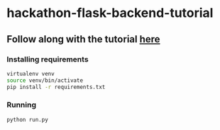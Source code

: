 # hackathon-flask-backend-tutorial

## Follow along with the tutorial [here](https://dev.to/davidshortman/write-a-dead-simple-web-app-fast-for-a-hackathon-part-one-a-flask-backend-4l9j)

### Installing requirements
```bash
virtualenv venv
source venv/bin/activate
pip install -r requirements.txt
```
### Running
```bash
python run.py
```
